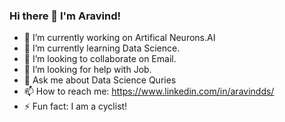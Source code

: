 ### Hi there 👋 I'm Aravind! 


- 🔭 I’m currently working on Artifical Neurons.AI 
- 🌱 I’m currently learning Data Science.
- 👯 I’m looking to collaborate on Email.
- 🤔 I’m looking for help with Job.
- 💬 Ask me about Data Science Quries
- 📫 How to reach me: https://www.linkedin.com/in/aravindds/
- ⚡ Fun fact: I am a cyclist! 
